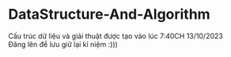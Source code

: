 # DataStructure-And-Algorithm
 Cấu trúc dữ liệu và giải thuật được tạo vào lúc 7:40CH 13/10/2023\
 Đăng lên để lưu giữ lại kỉ niệm :)))

